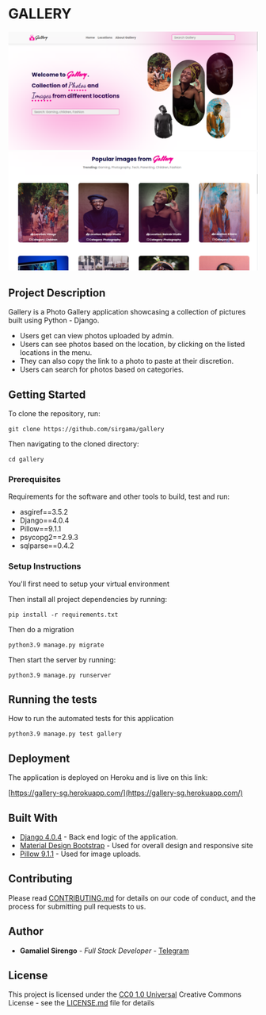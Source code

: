 # GALLERY

<img src="./main/static/images/Screenshot_select-area_20220529192819.png">
<img src="./main/static/images/Screenshot_select-area_20220529192839.png">

## Project Description

Gallery is a Photo Gallery application showcasing a collection of pictures built using Python - Django.

- Users get can view photos uploaded by admin.
- Users can see photos based on the location, by clicking on the listed locations in the menu.
- They can also copy the link to a photo to paste at their discretion.
- Users can search for photos based on categories.

## Getting Started

To clone the repository, run:

    git clone https://github.com/sirgama/gallery

Then navigating to the cloned directory:

    cd gallery
### Prerequisites

Requirements for the software and other tools to build, test and run: 
- asgiref==3.5.2
- Django==4.0.4
- Pillow==9.1.1
- psycopg2==2.9.3
- sqlparse==0.4.2

### Setup Instructions

You'll first need to setup your virtual environment

Then install all project dependencies by running:

    pip install -r requirements.txt

Then do a migration

    python3.9 manage.py migrate

Then start the server by running:

    python3.9 manage.py runserver

## Running the tests

How to run the automated tests for this application


    python3.9 manage.py test gallery

## Deployment

The application is deployed on Heroku and is live on this link:

[https://gallery-sg.herokuapp.com/](https://gallery-sg.herokuapp.com/)

## Built With

  - [Django 4.0.4](https://docs.djangoproject.com/en/4.0/releases/4.0.4/) - Back end logic of the application.
  - [Material Design Bootstrap](https://mdbootstrap.com/) - Used for overall design and responsive site
  - [Pillow 9.1.1](https://pillow.readthedocs.io/en/stable/) - Used for image uploads.

## Contributing

Please read [CONTRIBUTING.md](CONTRIBUTING.md) for details on our code
of conduct, and the process for submitting pull requests to us.

## Author

  - **Gamaliel Sirengo** - *Full Stack Developer* -
    [Telegram](https://t.me/sirgama)

## License

This project is licensed under the [CC0 1.0 Universal](LICENSE.md)
Creative Commons License - see the [LICENSE.md](LICENSE.md) file for
details

